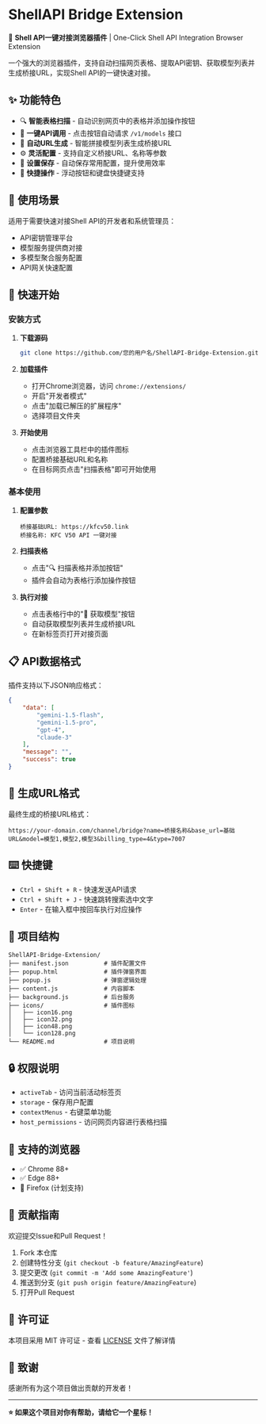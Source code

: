 # ShellAPI Bridge Extension

🔌 **Shell API一键对接浏览器插件** | One-Click Shell API Integration Browser Extension

一个强大的浏览器插件，支持自动扫描网页表格、提取API密钥、获取模型列表并生成桥接URL，实现Shell API的一键快速对接。

## ✨ 功能特色

- 🔍 **智能表格扫描** - 自动识别网页中的表格并添加操作按钮
- 🔗 **一键API调用** - 点击按钮自动请求 `/v1/models` 接口
- 🚀 **自动URL生成** - 智能拼接模型列表生成桥接URL
- ⚙️ **灵活配置** - 支持自定义桥接URL、名称等参数
- 💾 **设置保存** - 自动保存常用配置，提升使用效率
- 🎯 **快捷操作** - 浮动按钮和键盘快捷键支持

## 🎯 使用场景

适用于需要快速对接Shell API的开发者和系统管理员：
- API密钥管理平台
- 模型服务提供商对接
- 多模型聚合服务配置
- API网关快速配置

## 🚀 快速开始

### 安装方式

1. **下载源码**
   ```bash
   git clone https://github.com/您的用户名/ShellAPI-Bridge-Extension.git
   ```

2. **加载插件**
    - 打开Chrome浏览器，访问 `chrome://extensions/`
    - 开启"开发者模式"
    - 点击"加载已解压的扩展程序"
    - 选择项目文件夹

3. **开始使用**
    - 点击浏览器工具栏中的插件图标
    - 配置桥接基础URL和名称
    - 在目标网页点击"扫描表格"即可开始使用

### 基本使用

1. **配置参数**
   ```
   桥接基础URL: https://kfcv50.link
   桥接名称: KFC V50 API 一键对接
   ```

2. **扫描表格**
    - 点击"🔍 扫描表格并添加按钮"
    - 插件会自动为表格行添加操作按钮

3. **执行对接**
    - 点击表格行中的"🔗 获取模型"按钮
    - 自动获取模型列表并生成桥接URL
    - 在新标签页打开对接页面

## 📋 API数据格式

插件支持以下JSON响应格式：

```json
{
    "data": [
        "gemini-1.5-flash",
        "gemini-1.5-pro",
        "gpt-4",
        "claude-3"
    ],
    "message": "",
    "success": true
}
```

## 🔧 生成URL格式

最终生成的桥接URL格式：
```
https://your-domain.com/channel/bridge?name=桥接名称&base_url=基础URL&model=模型1,模型2,模型3&billing_type=4&type=7007
```

## ⌨️ 快捷键

- `Ctrl + Shift + R` - 快速发送API请求
- `Ctrl + Shift + J` - 快速跳转搜索选中文字
- `Enter` - 在输入框中按回车执行对应操作

## 📁 项目结构

```
ShellAPI-Bridge-Extension/
├── manifest.json          # 插件配置文件
├── popup.html             # 插件弹窗界面
├── popup.js               # 弹窗逻辑处理
├── content.js             # 内容脚本
├── background.js          # 后台服务
├── icons/                 # 插件图标
│   ├── icon16.png
│   ├── icon32.png
│   ├── icon48.png
│   └── icon128.png
└── README.md              # 项目说明
```

## 🔒 权限说明

- `activeTab` - 访问当前活动标签页
- `storage` - 保存用户配置
- `contextMenus` - 右键菜单功能
- `host_permissions` - 访问网页内容进行表格扫描

## 🌟 支持的浏览器

- ✅ Chrome 88+
- ✅ Edge 88+
- 🔄 Firefox (计划支持)

## 🤝 贡献指南

欢迎提交Issue和Pull Request！

1. Fork 本仓库
2. 创建特性分支 (`git checkout -b feature/AmazingFeature`)
3. 提交更改 (`git commit -m 'Add some AmazingFeature'`)
4. 推送到分支 (`git push origin feature/AmazingFeature`)
5. 打开Pull Request

## 📄 许可证

本项目采用 MIT 许可证 - 查看 [LICENSE](LICENSE) 文件了解详情

## 🙏 致谢

感谢所有为这个项目做出贡献的开发者！

---

**⭐ 如果这个项目对你有帮助，请给它一个星标！**
